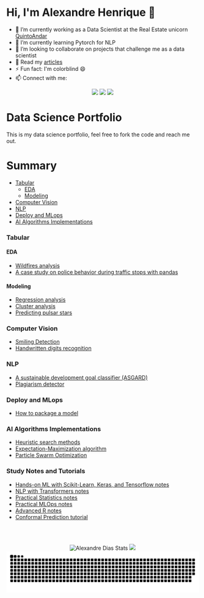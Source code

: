 # Hi, I'm Alexandre Henrique 👋

<!-- **alexandrehsd/alexandrehsd** is a ✨ _special_ ✨ repository because its `README.md` (this file) appears on your GitHub profile.

Here are some ideas to get you started: -->

- 🔭 I’m currently working as a Data Scientist at the Real Estate unicorn [QuintoAndar](https://www.quintoandar.com.br/)
- 🌱 I’m currently learning Pytorch for NLP
- 👯 I’m looking to collaborate on projects that challenge me as a data scientist
- 💬 Read my [articles](https://medium.com/@alexandre.hsd)
- ⚡ Fun fact: I'm colorblind 😄
- 📫 Connect with me:

<div style="text-align:center">
  <a href="https://medium.com/@alexandre.hsd" target="_blank"><img src="https://img.shields.io/badge/Medium-12100E?style=for-the-badge&logo=medium&logoColor=white" target="_blank"></a> 
  <a href="https://twitter.com/alehsdias" target="_blank"><img src="https://img.shields.io/badge/Twitter-1DA1F2?style=for-the-badge&logo=twitter&logoColor=white" target="_blank"></a>
  <a href="https://www.linkedin.com/in/alexandre-henrique-dias/" target="_blank"><img src="https://img.shields.io/badge/-LinkedIn-%230077B5?style=for-the-badge&logo=linkedin&logoColor=white" target="_blank"></a>
 </div>

# Data Science Portfolio

This is my data science portfolio, feel free to fork the code and reach me out.

# Summary

- [Tabular ](#tabular-)
  - [EDA ](#eda-)
  - [Modeling ](#modeling-)
- [Computer Vision ](#computer-vision-)
- [NLP ](#nlp-)
- [Deploy and MLops](#deploy-and-mlops)
- [AI Algorithms Implementations](#ai-algorithms-implementations)

### Tabular <a name="tabular"></a>

#### EDA <a name="eda"></a>

- [Wildfires analysis](https://github.com/alexandrehsd/wildfires-analysis)
- [A case study on police behavior during traffic stops with pandas](https://github.com/alexandrehsd/a-case-study-on-police-behavior-during-traffic-stops-with-pandas)

#### Modeling <a name="modeling"></a>

- [Regression analysis](https://github.com/alexandrehsd/regression-analysis)
- [Cluster analysis](https://github.com/alexandrehsd/cluster-analysis)
- [Predicting pulsar stars](https://github.com/alexandrehsd/predicting-pulsar-stars)

### Computer Vision <a name="computervision"></a>

- [Smiling Detection](https://github.com/alexandrehsd/smiling-detection)
- [Handwritten digits recognition](https://github.com/alexandrehsd/handwritten-digits-recognition)

### NLP <a name="nlp"></a>

- [A sustainable development goal classifier (ASGARD)](https://github.com/alexandrehsd/asgard)
- [Plagiarism detector](https://github.com/alexandrehsd/plagiarism-detector)
  
### Deploy and MLops <a name="deply-and-mlops"></a>

- [How to package a model](https://github.com/alexandrehsd/packaging-model)

### AI Algorithms Implementations <a name="ai-algorithms-implementations"></a>

- [Heuristic search methods](https://github.com/alexandrehsd/heuristic-search-methods)
- [Expectation-Maximization algorithm](https://github.com/alexandrehsd/em-algorithm)
- [Particle Swarm Optimization](https://github.com/alexandrehsd/particle-swarm-optimization)

### Study Notes and Tutorials

- [Hands-on ML with Scikit-Learn, Keras, and Tensorflow notes](https://github.com/alexandrehsd/handson-ml-notes)
- [NLP with Transformers notes](https://github.com/alexandrehsd/nlp-with-transformers-notes)
- [Practical Statistics notes](https://github.com/alexandrehsd/practical-statistics-notes)
- [Practical MLOps notes](https://github.com/alexandrehsd/practical-mlops-notes)
- [Advanced R notes](https://github.com/alexandrehsd/advance-r-notes)
- [Conformal Prediction tutorial](https://github.com/alexandrehsd/conformal-prediction-tutorial)

<br></br>

<!-- reference https://github.com/Platane/snk --> 
<div align="center"> 
 <img height="150em" alt = "Alexandre Dias Stats" src="https://github-readme-stats.vercel.app/api?username=alexandrehsd&show_icons=true&theme=algolia&include_all_commits=true&count_private=true"/>
  <img height="150em" src="https://github-readme-stats.vercel.app/api/top-langs/?username=alexandrehsd&layout=compact&langs_count=7&theme=algolia"/>
  
  <picture>
  <source media="(prefers-color-scheme: dark)" srcset="https://github.com/alexandrehsd/alexandrehsd/blob/output/github-contribution-grid-snake-dark.svg" />
  <source media="(prefers-color-scheme: light)" srcset="https://github.com/alexandrehsd/alexandrehsd/blob/output/github-contribution-grid-snake.svg" />
  <img alt="github-snake" src="https://github.com/alexandrehsd/alexandrehsd/blob/output/github-contribution-grid-snake.svg"/>
</picture>
</div>
